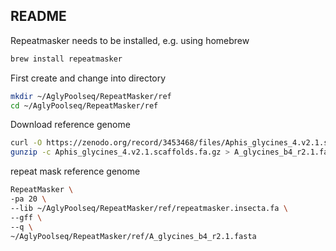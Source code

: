 ## README

Repeatmasker needs to be installed, e.g. using homebrew

```bash
brew install repeatmasker
```

First create and change into directory

```bash
mkdir ~/AglyPoolseq/RepeatMasker/ref
cd ~/AglyPoolseq/RepeatMasker/ref
```

Download reference genome
```bash
curl -O https://zenodo.org/record/3453468/files/Aphis_glycines_4.v2.1.scaffolds.fa.gz
gunzip -c Aphis_glycines_4.v2.1.scaffolds.fa.gz > A_glycines_b4_r2.1.fasta
```
repeat mask reference genome
```bash
RepeatMasker \
-pa 20 \
--lib ~/AglyPoolseq/RepeatMasker/ref/repeatmasker.insecta.fa \
--gff \
--q \
~/AglyPoolseq/RepeatMasker/ref/A_glycines_b4_r2.1.fasta
```
